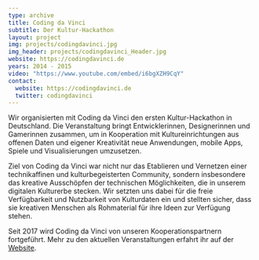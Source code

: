 ```yaml
---
type: archive
title: Coding da Vinci
subtitle: Der Kultur-Hackathon
layout: project
img: projects/codingdavinci.jpg
img_header: projects/codingdavinci_Header.jpg
website: https://codingdavinci.de
years: 2014 - 2015
video: "https://www.youtube.com/embed/i6bgXZH9CqY"
contact:
  website: https://codingdavinci.de
  twitter: codingdavinci
---
```

Wir organisierten mit Coding da Vinci den ersten Kultur-Hackathon in Deutschland. Die Veranstaltung bringt Entwicklerinnen, Designerinnen und Gamerinnen zusammen, um in Kooperation mit Kultureinrichtungen aus offenen Daten und eigener Kreativität neue Anwendungen, mobile Apps, Spiele und Visualisierungen umzusetzen.

Ziel von Coding da Vinci war nicht nur das Etablieren und Vernetzen einer technikaffinen und kulturbegeisterten Community, sondern insbesondere das kreative Ausschöpfen der technischen Möglichkeiten, die in unserem digitalen Kulturerbe stecken. Wir setzten uns dabei für die freie Verfügbarkeit und Nutzbarkeit von Kulturdaten ein und stellten sicher, dass sie kreativen Menschen als Rohmaterial für ihre Ideen zur Verfügung stehen.

Seit 2017 wird Coding da Vinci von unseren Kooperationspartnern fortgeführt. Mehr zu den aktuellen Veranstaltungen erfahrt ihr auf der [Website]( https://www.codingdavinci.de/). 
